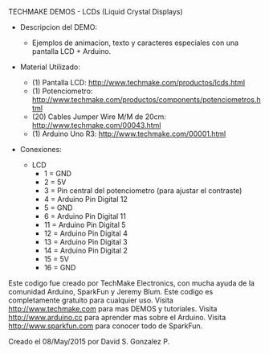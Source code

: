 TECHMAKE DEMOS - LCDs (Liquid Crystal Displays)
  
  * Descripcion del DEMO:
    * Ejemplos de animacion, texto y caracteres especiales con una pantalla LCD + Arduino.
  
  * Material Utilizado:
    * (1) Pantalla LCD: http://www.techmake.com/productos/lcds.html
    * (1) Potenciometro: http://www.techmake.com/productos/components/potenciometros.html
    * (20) Cables Jumper Wire M/M de 20cm: http://www.techmake.com/00043.html
    * (1) Arduino Uno R3: http://www.techmake.com/00001.html
  
  * Conexiones:
  
     * LCD
        * 1 = GND
        * 2 = 5V
        * 3 = Pin central del potenciometro (para ajustar el contraste)
        * 4 = Arduino Pin Digital 12
        * 5 = GND
        * 6 = Arduino Pin Digital 11
        * 11 = Arduino Pin Digital 5
        * 12 = Arduino Pin Digital 4
        * 13 = Arduino Pin Digital 3
        * 14 = Arduino Pin Digital 2
        * 15 = 5V
        * 16 = GND
    
Este codigo fue creado por TechMake Electronics,
con mucha ayuda de la comunidad Arduino, SparkFun y Jeremy Blum.
Este codigo es completamente gratuito para cualquier uso.
Visita http://www.techmake.com para mas DEMOS y tutoriales.
Visita http://www.arduino.cc para aprender mas sobre el Arduino.
Visita http://www.sparkfun.com para conocer todo de SparkFun.

Creado el 08/May/2015 por David S. Gonzalez P.
